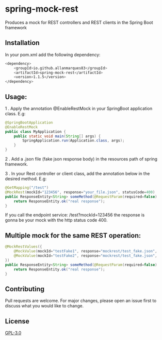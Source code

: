 # spring-mock-rest
Produces a mock for REST controllers and REST clients in the Spring Boot framework

## Installation

In your pom.xml add the following dependency:

```bash
<dependency>
	<groupId>io.github.allanmarques83</groupId>
	<artifactId>spring-mock-rest</artifactId>
	<version>1.1.5</version>
</dependency>
```

## Usage:
1 . Apply the annotation @EnableRestMock in your SpringBoot application class. E.g:
```java
@SpringBootApplication
@EnableRestMock
public class MyApplication {
	public static void main(String[] args) {
		SpringApplication.run(Application.class, args);
	}
}
```

2 . Add a .json file (fake json response body) in the resources path of spring framework.

3 . In your Rest controller or client class, add the annotation below in the desired method. E.g:

```java
@GetMapping("/test")
@MockRest(mockId="123456", response="your_file.json", statusCode=400)
public ResponseEntity<String> someMethod(@RequestParam(required=false) String mockId) {
    return ResponseEntity.ok("real response");
}
```
If you call the endpoint service: /test?mockId=123456 the response is gonna be your mock with the http status code 400.

## Multiple mock for the same REST operation:
```java
@MockRestValues({
    @MockValue(mockId="testFake1", response="mockrest/test_fake.json", statusCode=400),
    @MockValue(mockId="testFake2", response="mockrest/test_fake.json", statusCode=401)
})
public ResponseEntity<String> someMethod(@RequestParam(required=false) String mockId) {
    return ResponseEntity.ok("real response");
}
```
## Contributing
Pull requests are welcome. For major changes, please open an issue first to discuss what you would like to change.

## License
[GPL-3.0](https://choosealicense.com/licenses/mit/)
